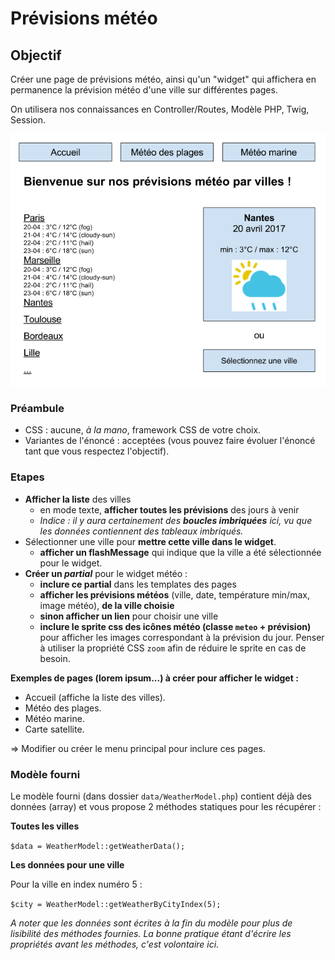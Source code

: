 # Prévisions météo

## Objectif
Créer une page de prévisions météo, ainsi qu'un "widget" qui affichera en permanence la prévision météo d'une ville sur différentes pages.

On utilisera nos connaissances en Controller/Routes, Modèle PHP, Twig, Session.

![](docs/exo-meteo.png)

### Préambule

- CSS : aucune, _à la mano_, framework CSS de votre choix.
- Variantes de l'énoncé : acceptées (vous pouvez faire évoluer l'énoncé tant que vous respectez l'objectif).

### Etapes

- **Afficher la liste** des villes
    - en mode texte, **afficher toutes les prévisions** des jours à venir
    - _Indice : il y aura certainement des **boucles imbriquées** ici, vu que les données contiennent des tableaux imbriqués._
- Sélectionner une ville pour **mettre cette ville dans le widget**.
    - **afficher un flashMessage** qui indique que la ville a été sélectionnée pour le widget.
- **Créer un _partial_** pour le widget météo :
    - **inclure ce partial** dans les templates des pages
    - **afficher les prévisions météos** (ville, date, température min/max, image météo), **de la ville choisie**
    - **sinon afficher un lien** pour choisir une ville
    - **inclure le sprite css des icônes météo (classe `meteo` + prévision)** pour afficher les images correspondant à la prévision du jour. Penser à utiliser la propriété CSS `zoom` afin de réduire le sprite en cas de besoin.

**Exemples de pages (lorem ipsum...) à créer pour afficher le widget :**

- Accueil (affiche la liste des villes).
- Météo des plages.
- Météo marine.
- Carte satellite.

=> Modifier ou créer le menu principal pour inclure ces pages.

### Modèle fourni

Le modèle fourni (dans dossier `data/WeatherModel.php`) contient déjà des données (array) et vous propose 2 méthodes statiques pour les récupérer :

**Toutes les villes**

`$data = WeatherModel::getWeatherData();`

**Les données pour une ville**

Pour la ville en index numéro 5 :

`$city = WeatherModel::getWeatherByCityIndex(5);`

_A noter que les données sont écrites à la fin du modèle pour plus de lisibilité des méthodes fournies. La bonne pratique étant d'écrire les propriétés avant les méthodes, c'est volontaire ici._
